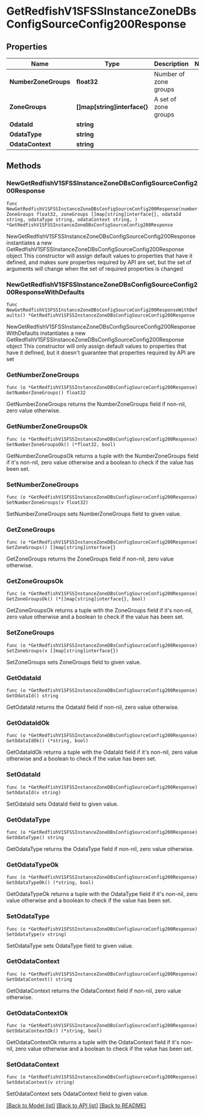 # GetRedfishV1SFSSInstanceZoneDBsConfigSourceConfig200Response

## Properties

Name | Type | Description | Notes
------------ | ------------- | ------------- | -------------
**NumberZoneGroups** | **float32** | Number of zone groups | 
**ZoneGroups** | **[]map[string]interface{}** | A set of zone groups | 
**OdataId** | **string** |  | 
**OdataType** | **string** |  | 
**OdataContext** | **string** |  | 

## Methods

### NewGetRedfishV1SFSSInstanceZoneDBsConfigSourceConfig200Response

`func NewGetRedfishV1SFSSInstanceZoneDBsConfigSourceConfig200Response(numberZoneGroups float32, zoneGroups []map[string]interface{}, odataId string, odataType string, odataContext string, ) *GetRedfishV1SFSSInstanceZoneDBsConfigSourceConfig200Response`

NewGetRedfishV1SFSSInstanceZoneDBsConfigSourceConfig200Response instantiates a new GetRedfishV1SFSSInstanceZoneDBsConfigSourceConfig200Response object
This constructor will assign default values to properties that have it defined,
and makes sure properties required by API are set, but the set of arguments
will change when the set of required properties is changed

### NewGetRedfishV1SFSSInstanceZoneDBsConfigSourceConfig200ResponseWithDefaults

`func NewGetRedfishV1SFSSInstanceZoneDBsConfigSourceConfig200ResponseWithDefaults() *GetRedfishV1SFSSInstanceZoneDBsConfigSourceConfig200Response`

NewGetRedfishV1SFSSInstanceZoneDBsConfigSourceConfig200ResponseWithDefaults instantiates a new GetRedfishV1SFSSInstanceZoneDBsConfigSourceConfig200Response object
This constructor will only assign default values to properties that have it defined,
but it doesn't guarantee that properties required by API are set

### GetNumberZoneGroups

`func (o *GetRedfishV1SFSSInstanceZoneDBsConfigSourceConfig200Response) GetNumberZoneGroups() float32`

GetNumberZoneGroups returns the NumberZoneGroups field if non-nil, zero value otherwise.

### GetNumberZoneGroupsOk

`func (o *GetRedfishV1SFSSInstanceZoneDBsConfigSourceConfig200Response) GetNumberZoneGroupsOk() (*float32, bool)`

GetNumberZoneGroupsOk returns a tuple with the NumberZoneGroups field if it's non-nil, zero value otherwise
and a boolean to check if the value has been set.

### SetNumberZoneGroups

`func (o *GetRedfishV1SFSSInstanceZoneDBsConfigSourceConfig200Response) SetNumberZoneGroups(v float32)`

SetNumberZoneGroups sets NumberZoneGroups field to given value.


### GetZoneGroups

`func (o *GetRedfishV1SFSSInstanceZoneDBsConfigSourceConfig200Response) GetZoneGroups() []map[string]interface{}`

GetZoneGroups returns the ZoneGroups field if non-nil, zero value otherwise.

### GetZoneGroupsOk

`func (o *GetRedfishV1SFSSInstanceZoneDBsConfigSourceConfig200Response) GetZoneGroupsOk() (*[]map[string]interface{}, bool)`

GetZoneGroupsOk returns a tuple with the ZoneGroups field if it's non-nil, zero value otherwise
and a boolean to check if the value has been set.

### SetZoneGroups

`func (o *GetRedfishV1SFSSInstanceZoneDBsConfigSourceConfig200Response) SetZoneGroups(v []map[string]interface{})`

SetZoneGroups sets ZoneGroups field to given value.


### GetOdataId

`func (o *GetRedfishV1SFSSInstanceZoneDBsConfigSourceConfig200Response) GetOdataId() string`

GetOdataId returns the OdataId field if non-nil, zero value otherwise.

### GetOdataIdOk

`func (o *GetRedfishV1SFSSInstanceZoneDBsConfigSourceConfig200Response) GetOdataIdOk() (*string, bool)`

GetOdataIdOk returns a tuple with the OdataId field if it's non-nil, zero value otherwise
and a boolean to check if the value has been set.

### SetOdataId

`func (o *GetRedfishV1SFSSInstanceZoneDBsConfigSourceConfig200Response) SetOdataId(v string)`

SetOdataId sets OdataId field to given value.


### GetOdataType

`func (o *GetRedfishV1SFSSInstanceZoneDBsConfigSourceConfig200Response) GetOdataType() string`

GetOdataType returns the OdataType field if non-nil, zero value otherwise.

### GetOdataTypeOk

`func (o *GetRedfishV1SFSSInstanceZoneDBsConfigSourceConfig200Response) GetOdataTypeOk() (*string, bool)`

GetOdataTypeOk returns a tuple with the OdataType field if it's non-nil, zero value otherwise
and a boolean to check if the value has been set.

### SetOdataType

`func (o *GetRedfishV1SFSSInstanceZoneDBsConfigSourceConfig200Response) SetOdataType(v string)`

SetOdataType sets OdataType field to given value.


### GetOdataContext

`func (o *GetRedfishV1SFSSInstanceZoneDBsConfigSourceConfig200Response) GetOdataContext() string`

GetOdataContext returns the OdataContext field if non-nil, zero value otherwise.

### GetOdataContextOk

`func (o *GetRedfishV1SFSSInstanceZoneDBsConfigSourceConfig200Response) GetOdataContextOk() (*string, bool)`

GetOdataContextOk returns a tuple with the OdataContext field if it's non-nil, zero value otherwise
and a boolean to check if the value has been set.

### SetOdataContext

`func (o *GetRedfishV1SFSSInstanceZoneDBsConfigSourceConfig200Response) SetOdataContext(v string)`

SetOdataContext sets OdataContext field to given value.



[[Back to Model list]](../README.md#documentation-for-models) [[Back to API list]](../README.md#documentation-for-api-endpoints) [[Back to README]](../README.md)


